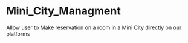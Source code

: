# Mini_City_Managment
Allow user to Make reservation on a room in a Mini City directly on our platforms 
